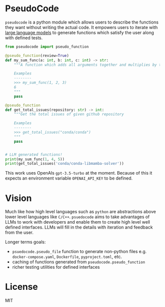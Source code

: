 # PseudoCode

`pseudocode` is a python module which allows users to describe the
functions they want without writing the actual code. It empowers users
to iterate with [large language
models](https://en.wikipedia.org/wiki/Large_language_model) to
generate functions which satisfy the user along with defined tests.

```python
from pseudocode import pseudo_function

@pseudo_function(review=True)
def my_sum_func(a: int, b: int, c: int) -> str:
    """A function which adds all arguments together and multiplies by two

    Examples
    --------
    >>> my_sum_func(1, 2, 3)
    6
    """
    pass

@pseudo_function
def get_total_issues(repository: str) -> int:
    """Get the total issues of given github repository

    Examples
    --------
    >>> get_total_issues("conda/conda")
    """
    pass


# LLM generated functions!
print(my_sum_func(1, 4, 5)) 
print(get_total_issues('conda/conda-libmamba-solver'))
```

This work uses OpenAIs `gpt-3.5-turbo` at the moment. Because of this
it expects an environment variable `OPENAI_API_KEY` to be defined.

# Vision

Much like how high level languages such as `python` are abstractions
above lower level languages like `C/C++`. `psuedocode` aims to take
advantages of LLMs to work with developers and enable them to create
high level well defined interfaces. LLMs will fill in the details with
iteration and feedback from the user.

Longer terms goals:
 - `psuedocode.pseudo_file` function to generate non-python files e.g. `docker-compose.yaml`, `Dockerfile`, `pyproject.toml`, etc.
 - caching of functions generated from `pseudocode.pseudo_function`
 - richer testing utilities for defined interfaces

# License

MIT
